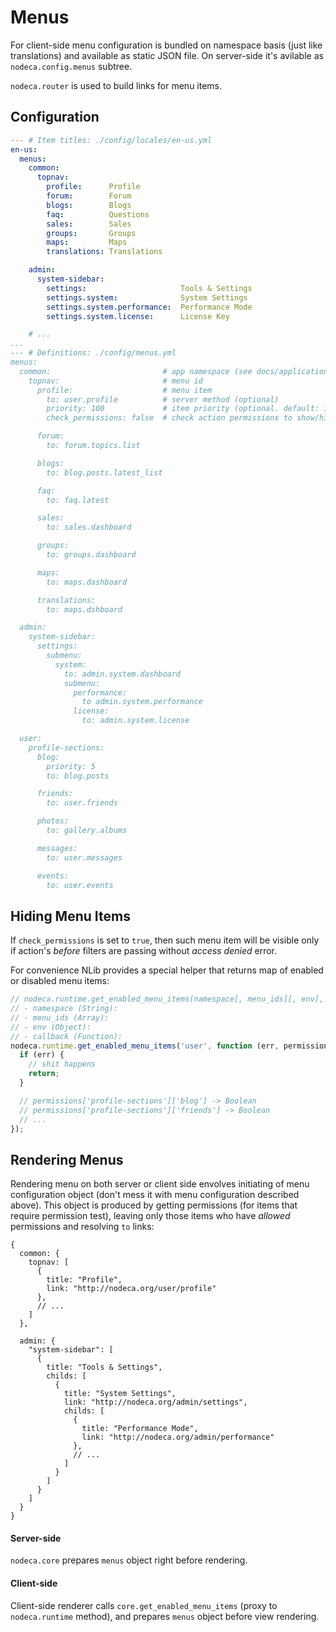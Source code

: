 Menus
=====

For client-side menu configuration is bundled on namespace basis (just like
translations) and available as static JSON file. On server-side it's avilable
as `nodeca.config.menus` subtree.

`nodeca.router` is used to build links for menu items.


Configuration
-------------

``` yaml
--- # Item titles: ./config/locales/en-us.yml
en-us:
  menus:
    common:
      topnav:
        profile:      Profile
        forum:        Forum
        blogs:        Blogs
        faq:          Questions
        sales:        Sales
        groups:       Groups
        maps:         Maps
        translations: Translations

    admin:
      system-sidebar:
        settings:                     Tools & Settings
        settings.system:              System Settings
        settings.system.performance:  Performance Mode
        settings.system.license:      License Key

    # ...
...
--- # Definitions: ./config/menus.yml
menus:
  common:                         # app namespace (see docs/application.md for details on namespaces)
    topnav:                       # menu id
      profile:                    # menu item
        to: user.profile          # server method (optional)
        priority: 100             # item priority (optional. default: 100)
        check_permissions: false  # check action permissions to show/hide item (optional. default: false. used with `to` only)

      forum:
        to: forum.topics.list

      blogs:
        to: blog.posts.latest_list

      faq:
        to: faq.latest

      sales:
        to: sales.dashboard

      groups:
        to: groups.dashboard

      maps:
        to: maps.dashboard

      translations:
        to: maps.dshboard

  admin:
    system-sidebar:
      settings:
        submenu:
          system:
            to: admin.system.dashboard
            submenu:
              performance:
                to admin.system.performance
              license:
                to: admin.system.license

  user:
    profile-sections:
      blog:
        priority: 5
        to: blog.posts

      friends:
        to: user.friends

      photos:
        to: gallery.albums

      messages:
        to: user.messages

      events:
        to: user.events
```


Hiding Menu Items
-----------------

If `check_permissions` is set to `true`, then such menu item will be visible
only if action's _before_ filters are passing without _access denied_ error.

For convenience NLib provides a special helper that returns map of enabled or
disabled menu items:

``` javascript
// nodeca.runtime.get_enabled_menu_items(namespace[, menu_ids][, env], callback)
// - namespace (String):
// - menu_ids (Array):
// - env (Object):
// - callback (Function):
nodeca.runtime.get_enabled_menu_items('user', function (err, permissions) {
  if (err) {
    // shit happens
    return;
  }

  // permissions['profile-sections']['blog'] -> Boolean
  // permissions['profile-sections']['friends'] -> Boolean
  // ...
});
```


Rendering Menus
---------------

Rendering menu on both server or client side envolves initiating of menu
configuration object (don't mess it with menu configuration described above).
This object is produced by getting permissions (for items that require
permission test), leaving only those items who have _allowed_ permissions and
resolving `to` links:

``` javasript
{
  common: {
    topnav: [
      {
        title: "Profile",
        link: "http://nodeca.org/user/profile"
      },
      // ...
    ]
  },

  admin: {
    "system-sidebar": [
      {
        title: "Tools & Settings",
        childs: [
          {
            title: "System Settings",
            link: "http://nodeca.org/admin/settings",
            childs: [
              {
                title: "Performance Mode",
                link: "http://nodeca.org/admin/performance"
              },
              // ...
            ]
          }
        ]
      }
    ]
  }
}
```


#### Server-side

`nodeca.core` prepares `menus` object right before rendering.


#### Client-side

Client-side renderer calls `core.get_enabled_menu_items` (proxy to
`nodeca.runtime` method), and prepares `menus` object before view rendering.
